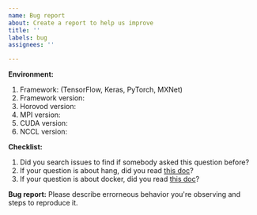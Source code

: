 ```yaml
---
name: Bug report
about: Create a report to help us improve
title: ''
labels: bug
assignees: ''

---
```


**Environment:**
1. Framework: (TensorFlow, Keras, PyTorch, MXNet)
2. Framework version:
3. Horovod version:
4. MPI version:
5. CUDA version:
6. NCCL version:

**Checklist:**
1. Did you search issues to find if somebody asked this question before?
2. If your question is about hang, did you read [this doc](https://github.com/horovod/horovod/blob/master/docs/running.md)?
3. If your question is about docker, did you read [this doc](https://github.com/horovod/horovod/blob/master/docs/docker.md)?

**Bug report:**
Please describe errorneous behavior you're observing and steps to reproduce it.

